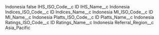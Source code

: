 <?xml version="1.0" encoding="UTF-8"?>
<CustomMetadata xmlns="http://soap.sforce.com/2006/04/metadata" xmlns:xsi="http://www.w3.org/2001/XMLSchema-instance" xmlns:xsd="http://www.w3.org/2001/XMLSchema">
    <label>Indonesia</label>
    <protected>false</protected>
    <values>
        <field>IHS_ISO_Code__c</field>
        <value xsi:type="xsd:string">ID</value>
    </values>
    <values>
        <field>IHS_Name__c</field>
        <value xsi:type="xsd:string">Indonesia</value>
    </values>
    <values>
        <field>Indices_ISO_Code__c</field>
        <value xsi:type="xsd:string">ID</value>
    </values>
    <values>
        <field>Indices_Name__c</field>
        <value xsi:type="xsd:string">Indonesia</value>
    </values>
    <values>
        <field>MI_ISO_Code__c</field>
        <value xsi:type="xsd:string">ID</value>
    </values>
    <values>
        <field>MI_Name__c</field>
        <value xsi:type="xsd:string">Indonesia</value>
    </values>
    <values>
        <field>Platts_ISO_Code__c</field>
        <value xsi:type="xsd:string">ID</value>
    </values>
    <values>
        <field>Platts_Name__c</field>
        <value xsi:type="xsd:string">Indonesia</value>
    </values>
    <values>
        <field>Ratings_ISO_Code__c</field>
        <value xsi:type="xsd:string">ID</value>
    </values>
    <values>
        <field>Ratings_Name__c</field>
        <value xsi:type="xsd:string">Indonesia</value>
    </values>
    <values>
        <field>Referral_Region__c</field>
        <value xsi:type="xsd:string">Asia_Pacific</value>
    </values>
</CustomMetadata>
